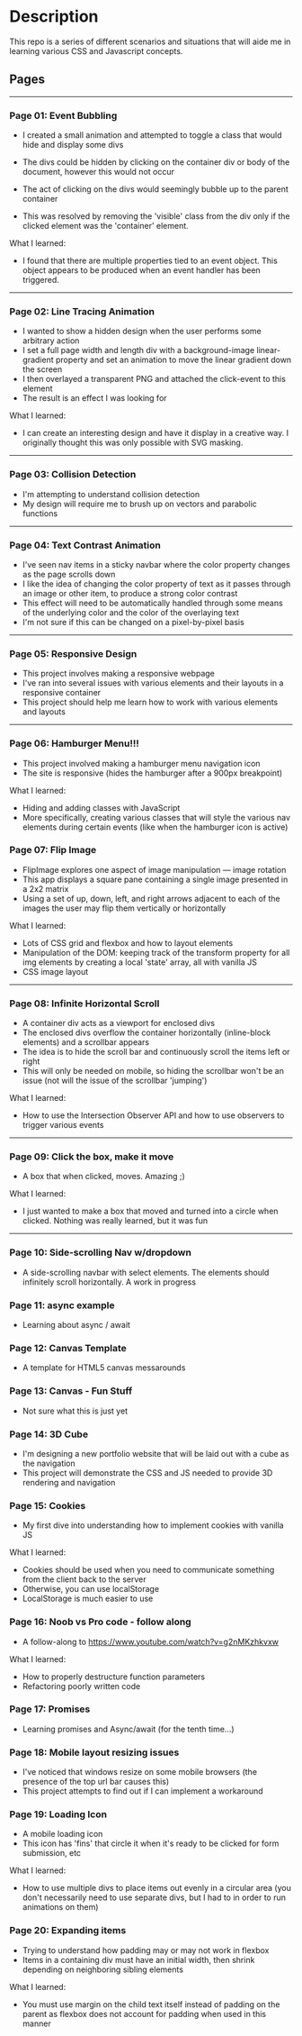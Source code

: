 # Description

This repo is a series of different scenarios and situations that will aide me in learning various CSS and Javascript concepts.

## Pages

---

### Page 01: Event Bubbling

- I created a small animation and attempted to toggle a class that would hide and display some divs
- The divs could be hidden by clicking on the container div or body of the document, however this would not occur
- The act of clicking on the divs would seemingly bubble up to the parent container

- This was resolved by removing the 'visible' class from the div only if the clicked element was the 'container' element.

What I learned:

- I found that there are multiple properties tied to an event object. This object appears to be produced when an event handler has been triggered.

---

### Page 02: Line Tracing Animation

- I wanted to show a hidden design when the user performs some arbitrary action
- I set a full page width and length div with a background-image linear-gradient property and set an animation to move the linear gradient down the screen
- I then overlayed a transparent PNG and attached the click-event to this element
- The result is an effect I was looking for

What I learned:

- I can create an interesting design and have it display in a creative way. I originally thought this was only possible with SVG masking.

---

### Page 03: Collision Detection

- I'm attempting to understand collision detection
- My design will require me to brush up on vectors and parabolic functions

---

### Page 04: Text Contrast Animation

- I've seen nav items in a sticky navbar where the color property changes as the page scrolls down
- I like the idea of changing the color property of text as it passes through an image or other item, to produce a strong color contrast
- This effect will need to be automatically handled through some means of the underlying color and the color of the overlaying text
- I'm not sure if this can be changed on a pixel-by-pixel basis

---

### Page 05: Responsive Design

- This project involves making a responsive webpage
- I've ran into several issues with various elements and their layouts in a responsive container
- This project should help me learn how to work with various elements and layouts

---

### Page 06: Hamburger Menu!!!

- This project involved making a hamburger menu navigation icon
- The site is responsive (hides the hamburger after a 900px breakpoint)

What I learned:

- Hiding and adding classes with JavaScript
- More specifically, creating various classes that will style the various nav elements during certain events (like when the hamburger icon is active)

### Page 07: Flip Image

- FlipImage explores one aspect of image manipulation — image rotation
- This app displays a square pane containing a single image presented in a 2x2 matrix
- Using a set of up, down, left, and right arrows adjacent to each of the images the user may flip them vertically or horizontally

What I learned:

- Lots of CSS grid and flexbox and how to layout elements
- Manipulation of the DOM: keeping track of the transform property for all img elements by creating a local 'state' array, all with vanilla JS
- CSS image layout

---

### Page 08: Infinite Horizontal Scroll

- A container div acts as a viewport for enclosed divs
- The enclosed divs overflow the container horizontally (inline-block elements) and a scrollbar appears
- The idea is to hide the scroll bar and continuously scroll the items left or right
- This will only be needed on mobile, so hiding the scrollbar won't be an issue (not will the issue of the scrollbar 'jumping')

What I learned:

- How to use the Intersection Observer API and how to use observers to trigger various events

---

### Page 09: Click the box, make it move

- A box that when clicked, moves. Amazing ;)

What I learned:

- I just wanted to make a box that moved and turned into a circle when clicked. Nothing was really learned, but it was fun

---

### Page 10: Side-scrolling Nav w/dropdown

- A side-scrolling navbar with select elements. The elements should infinitely scroll horizontally. A work in progress

### Page 11: async example

- Learning about async / await

### Page 12: Canvas Template

- A template for HTML5 canvas messarounds

### Page 13: Canvas - Fun Stuff

- Not sure what this is just yet

### Page 14: 3D Cube

- I'm designing a new portfolio website that will be laid out with a cube as the navigation
- This project will demonstrate the CSS and JS needed to provide 3D rendering and navigation

### Page 15: Cookies

- My first dive into understanding how to implement cookies with vanilla JS

What I learned:

- Cookies should be used when you need to communicate something from the client back to the server
- Otherwise, you can use localStorage
- LocalStorage is much easier to use

### Page 16: Noob vs Pro code - follow along

- A follow-along to https://www.youtube.com/watch?v=g2nMKzhkvxw

What I learned:

- How to properly destructure function parameters
- Refactoring poorly written code

### Page 17: Promises

- Learning promises and Async/await (for the tenth time...)

### Page 18: Mobile layout resizing issues

- I've noticed that windows resize on some mobile browsers (the presence of the top url bar causes this)
- This project attempts to find out if I can implement a workaround

### Page 19: Loading Icon

- A mobile loading icon
- This icon has 'fins' that circle it when it's ready to be clicked for form submission, etc

What I learned:

- How to use multiple divs to place items out evenly in a circular area (you don't necessarily need to use separate divs, but I had to in order to run animations on them)

### Page 20: Expanding items

- Trying to understand how padding may or may not work in flexbox
- Items in a containing div must have an initial width, then shrink depending on neighboring sibling elements

What I learned:

- You must use margin on the child text itself instead of padding on the parent as flexbox does not account for padding when used in this manner
